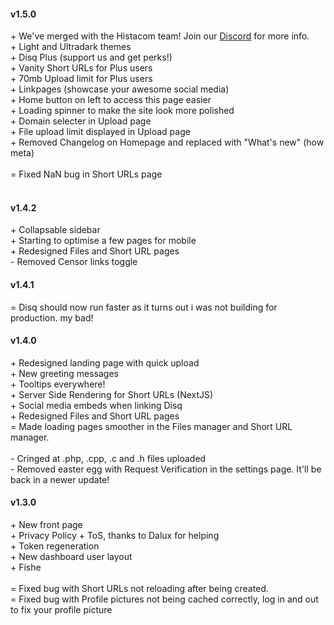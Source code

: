 <h4>v1.5.0</h4>
<div className="changelog">
    <p>
    + We've merged with the Histacom team! Join our <a href="https://discord.gg/3eRxFpdK8z">Discord</a> for more info.<br/>
    + Light and Ultradark themes<br/>
    + Disq Plus (support us and get perks!)<br/>
    + Vanity Short URLs for Plus users<br/>
    + 70mb Upload limit for Plus users<br/>
    + Linkpages (showcase your awesome social media)<br/>
    + Home button on left to access this page easier<br/>
    + Loading spinner to make the site look more polished<br/>
    + Domain selecter in Upload page<br/>
    + File upload limit displayed in Upload page<br/>
    + Removed Changelog on Homepage and replaced with "What's new" (how meta)<br/>
    <br/>
    = Fixed NaN bug in Short URLs page<br/>
    <br/>
    </p>
</div>

<h4>v1.4.2</h4>
<div>
    <p>
    + Collapsable sidebar<br/>
    + Starting to optimise a few pages for mobile<br/>
    + Redesigned Files and Short URL pages
    <br/>
    - Removed Censor links toggle<br/>
    </p>
</div>

<h4>v1.4.1</h4>
<div>
    <p>
    = Disq should now run faster as it turns out i was not building for production. my bad!
    </p>
</div>


<h4>v1.4.0</h4>
<div>
    <p>
    + Redesigned landing page with quick upload<br/>
    + New greeting messages<br/>
    + Tooltips everywhere!<br/>
    + Server Side Rendering for Short URLs (NextJS)<br/>
    + Social media embeds when linking Disq<br/>
    + Redesigned Files and Short URL pages
    <br/>
    = Made loading pages smoother in the Files manager and Short URL manager.<br/>
    <br/>
    - Cringed at .php, .cpp, .c and .h files uploaded<br/>
    - Removed easter egg with Request Verification in the settings page. It'll be back in a newer update!<br/>
    </p>
</div>

<h4>v1.3.0</h4>
<div>
    <p>
    + New front page<br/>
    + Privacy Policy + ToS, thanks to Dalux for helping<br/>
    + Token regeneration<br/>
    + New dashboard user layout<br/>
    + Fishe<br/>
    <br/>
    = Fixed bug with Short URLs not reloading after being created.<br/>
    = Fixed bug with Profile pictures not being cached correctly, log in and out to fix your profile picture<br/>
    </p>
</div>